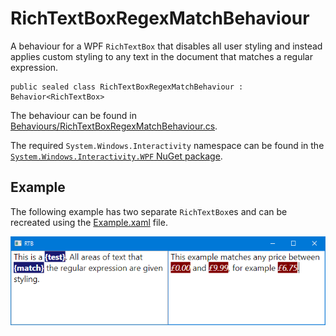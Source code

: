 # RichTextBoxRegexMatchBehaviour
A behaviour for a WPF `RichTextBox` that disables all user styling and instead applies custom styling to any text in the document that matches a regular expression.

    public sealed class RichTextBoxRegexMatchBehaviour : Behavior<RichTextBox>

The behaviour can be found in [Behaviours/RichTextBoxRegexMatchBehaviour.cs](Behaviours/RichTextBoxRegexMatchBehaviour.cs).

The required `System.Windows.Interactivity` namespace can be found in the [`System.Windows.Interactivity.WPF` NuGet package](https://www.nuget.org/packages/System.Windows.Interactivity.WPF).

## Example
The following example has two separate `RichTextBox`es and can be recreated using the [Example.xaml](Example.xaml) file.

![Example](Example.png)

